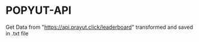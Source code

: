 # POPYUT-API
Get Data from "https://api.prayut.click/leaderboard" transformed and saved in .txt file
